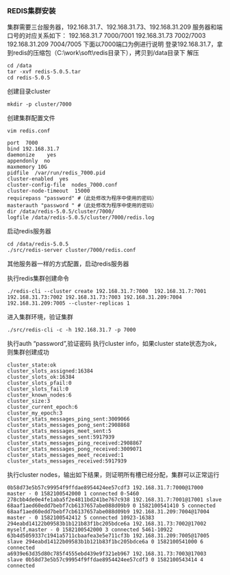 ### REDIS集群安装

集群需要三台服务器，192.168.31.7、192.168.31.73、192.168.31.209
服务器和端口号的对应关系如下：
192.168.31.7 7000/7001
192.168.31.73 7002/7003
192.168.31.209 7004/7005
下面以7000端口为例进行说明
登录192.168.31.7，拿到redis的压缩包（C:\work\soft\redis目录下），拷贝到/data目录下
解压

```shell
cd /data
tar -xvf redis-5.0.5.tar
cd redis-5.0.5
```

创建目录cluster

```shell
mkdir -p cluster/7000
```

创建集群配置文件

```shell
vim redis.conf
```

```shell
port  7000
bind 192.168.31.7
daemonize    yes
appendonly  no
maxmemory 10G
pidfile  /var/run/redis_7000.pid
cluster-enabled  yes
cluster-config-file  nodes_7000.conf
cluster-node-timeout  15000
requirepass "password" #（此处修改为程序中使用的密码）
masterauth "password " #（此处修改为程序中使用的密码）
dir /data/redis-5.0.5/cluster/7000/
logfile /data/redis-5.0.5/cluster/7000/redis.log
```

启动redis服务器

```shell
cd /data/redis-5.0.5
./src/redis-server cluster/7000/redis.conf
```

其他服务器一样的方式配置，启动redis服务器

执行redis集群创建命令

```shell
./redis-cli --cluster create 192.168.31.7:7000  192.168.31.7:7001 192.168.31.73:7002 192.168.31.73:7003 192.168.31.209:7004 192.168.31.209:7005 --cluster-replicas 1
```

进入集群环境，验证集群

```
./src/redis-cli -c -h 192.168.31.7 -p 7000
```

执行auth “password”,验证密码
执行cluster info，如果cluster state状态为ok，则集群创建成功

```
cluster_state:ok
cluster_slots_assigned:16384
cluster_slots_ok:16384
cluster_slots_pfail:0
cluster_slots_fail:0
cluster_known_nodes:6
cluster_size:3
cluster_current_epoch:6
cluster_my_epoch:3
cluster_stats_messages_ping_sent:3009066
cluster_stats_messages_pong_sent:2908868
cluster_stats_messages_meet_sent:5
cluster_stats_messages_sent:5917939
cluster_stats_messages_ping_received:2908867
cluster_stats_messages_pong_received:3009071
cluster_stats_messages_meet_received:1
cluster_stats_messages_received:5917939
```

执行cluster nodes，输出如下结果，则证明所有槽已经分配，集群可以正常运行

```
0b58d73e5b57c99954f9ffdae8954424ee57cdf3 192.168.31.7:7000@17000 master - 0 1582100542000 1 connected 0-5460
278cbb4de0e4fe1aba5f2e4811bd241be767c938 192.168.31.7:7001@17001 slave 68aaf1aed60edd7bebf7cb6137657abe088d09b9 0 1582100541410 5 connected
68aaf1aed60edd7bebf7cb6137657abe088d09b9 192.168.31.209:7004@17004 master - 0 1582100542412 5 connected 10923-16383
294eabd14122b09583b1b121b83f1bc205bdce6a 192.168.31.73:7002@17002 myself,master - 0 1582100542000 3 connected 5461-10922
63b4d5059337c1941a5711cbaafea3e5e711cf3b 192.168.31.209:7005@17005 slave 294eabd14122b09583b1b121b83f1bc205bdce6a 0 1582100541000 6 connected
a6939e63d35d80c785f4555ebd439e9f321eb967 192.168.31.73:7003@17003 slave 0b58d73e5b57c99954f9ffdae8954424ee57cdf3 0 1582100543414 4 connected
```